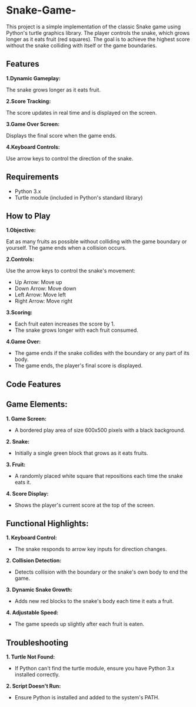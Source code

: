 # Snake-Game-

This project is a simple implementation of the classic Snake game using Python's turtle graphics library. The player controls the snake, which grows longer as it eats fruit (red squares). The goal is to achieve the highest score without the snake colliding with itself or the game boundaries.

## **Features**

**1.Dynamic Gameplay:**

The snake grows longer as it eats fruit.

**2.Score Tracking:**

The score updates in real time and is displayed on the screen.

**3.Game Over Screen:**

Displays the final score when the game ends.

**4.Keyboard Controls:**

Use arrow keys to control the direction of the snake.

## **Requirements**

- Python 3.x
- Turtle module (included in Python's standard library)

## **How to Play**

**1.Objective:**

Eat as many fruits as possible without colliding with the game boundary or yourself. The game ends when a collision occurs.

**2.Controls:**

Use the arrow keys to control the snake's movement:

- Up Arrow: Move up
- Down Arrow: Move down
- Left Arrow: Move left
- Right Arrow: Move right


**3.Scoring:**

- Each fruit eaten increases the score by 1.
- The snake grows longer with each fruit consumed.

**4.Game Over:**

- The game ends if the snake collides with the boundary or any part of its body.
- The game ends, the player's final score is displayed.

  
## **Code Features**

## **Game Elements:**

**1. Game Screen:**

- A bordered play area of size 600x500 pixels with a black background.

**2. Snake:**

- Initially a single green block that grows as it eats fruits.

**3. Fruit:**

- A randomly placed white square that repositions each time the snake eats it.

**4. Score Display:**

- Shows the player's current score at the top of the screen.

  
## **Functional Highlights:**

**1. Keyboard Control:**

- The snake responds to arrow key inputs for direction changes.
  
**2. Collision Detection:**

- Detects collision with the boundary or the snake's own body to end the game.

**3. Dynamic Snake Growth:**

- Adds new red blocks to the snake's body each time it eats a fruit.

**4. Adjustable Speed:**

- The game speeds up slightly after each fruit is eaten.

  
## **Troubleshooting**
  
**1. Turtle Not Found:** 

- If Python can't find the turtle module, ensure you have Python 3.x installed correctly.

**2. Script Doesn't Run:**

- Ensure Python is installed and added to the system's PATH.

